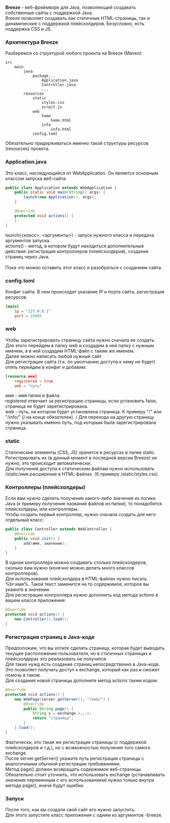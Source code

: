 **Breeze** - веб-фреймворк для Java, позволяющий создавать собственные сайты с поддержкой Java.\
Breeze позволяет создавать как статичные HTML-страницы, так и динамические с поддержкой плейсхолдеров. Безусловно, есть поддержка CSS и JS.
### Архитектура Breeze
Разберемся со структурой любого проекта на Breeze (Maven):
```
src
    main
        java
            package...
                Application.java
                Controller.java
                ...
        resources
            static
                styles.css
                scrpit.js
            web
                home
                    home.html
                info
                    info.html
            config.toml
```
Обязательно придерживаться именно такой структуры ресурсов (resources) проекта.

### Application.java
Это класс, наследующийся от WebApplication. Он является основным классом запуска веб-сайта.
```java
public class Application extends WebApplication {
    public static void main(String[] args) {
        launch(new Application(), args);
    }

    @Override
    protected void actions() {
    }
}
```
launch(<класс>, <аргументы>) - запуск нужного класса и передача аргументов запуска.\
actions() - метод, в котором будут находиться дополнительные действия: регистрация контроллеров (плейсхолдеров), создание страниц через Java.\
\
Пока что можно оставить этот класс и разобраться с созданием сайта.
### config.toml
Конфиг сайта. В нем происходит указание IP и порта сайта, регистрация ресурсов.
```toml
[main]
    ip = "127.0.0.1"
    port = 25005
```
### web
Чтобы зарегистрировать страницу сайта нужно сначала ее создать. Для этого перейдем в папку web и создадим в ней папку с нужным именем, а в ней создадим HTML-файл с таким же именем.\
Далее можно написать любой нужный сайт.\
Для регистрации сайта (т.к. по умолчанию доступа к нему не будет) опять перейдем в конфиг и добавим:
```toml
[resource.имя]
    registered = true
    web = "путь"
```
имя - имя папки и файла.\
registered отвечает за регистрацию страницы, если установить false, страница не будет зарегистрирована.\
web - путь, на котором будет установлена страница. К примеру "/" или "/info/" (/ на конце обязателен).
/
Для перехода на другую страницу нужно указывать именно путь, под которым была зарегистрирована страница.
### static
Статические элементы (CSS, JS) хранятся в ресурсах в папке static. Регистрировать их (в данный момент в последней версии Breeze) не нужно, это происходит автоматически.\
Для получения доступа к статическим файлам нужно использовать /static/имя.расширение в HTML-файлах. (К примеру /static/styles.css).
### Контроллеры (плейсхолдеры)
Если вам нужно сделать получение какого-либо значения из логики Java (к примеру получение названий файлов из папки), то понадобятся плейсхолдеры, или контроллеры.\
Чтобы создать первый контроллер, нужно сначала создать для него отдельный класс:
```java
public class Controller extends WebController {
    @Override
    public void init() {
        add(имя, значение);
    }
}
```
В одном контроллере можно создавать столько плейсхолдеров, сколько вам нужно (конечно можно делать много классов контроллеров).\
Для использования плейсхолдера в HTML-файлах нужно писать %br:имя%. Такой текст заменится на то содержимое, которое вы укажите в значении.\
Для регистрации контроллера нужно дополнить код метода actions в вашем классе приложения:
```java
@Override
protected void actions() {
    new Controller().load();
}
```
### Регистрация страниц в Java-коде
Предположим, что вы хотите сделать страницу, которая будет выводить текущее расположение пользователя, но в статичных страницах и плейсхолдерах это реализовать не получится.\
Для таких нужд есть создание страниц непосредственно в Java-коде. Это позволяет получать доступ к exchange, который как раз и сможет помочь в таком.\
Для создания новой страницы дополните метод actions таким кодом:
```java
@Override
protected void actions() {
    new WebPage(server.getServer(), "/web/") {
        @Override
        public String page() {
            String s = exchange.<...>;
            return "страница";
        }
    }.load();
}
```
Фактически, это такая же регистрация страницы (с поддержкой плейсхолдеров и т.д.), но с возможностью получения того самого exchange.\
После server.getServer() укажите путь регистрации страницы с аналогичными обычной регистрации требованиями.\
Метод page() должен возвращать содержимое веб-страницы.\
Обязательно стоит уточнить, что использовать exchange (устанавливать значения переменным с его использованием) нужно только внутри метода page(), иначе будут ошибки.
### Запуск
После того, как вы создали свой сайт его нужно запустить.\
Для этого запустите класс приложения с одним из аргументов -breeze.
